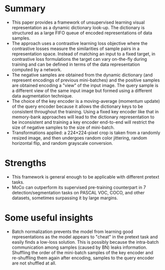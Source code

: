 # Summary
* This paper provides a framework of unsupervised learning visual representation as a dynamic dictionary look-up. The dictionary is structured as a large FIFO queue of encoded representations of data samples. 
* The approach uses a contrastive learning loss objective where the contrastive losses measure the similarities of sample pairs in a representation space. Instead of matching an input to a fixed target, in contrastive loss formulations the target can vary on-the-fly during training and can be defined in terms of the data representation computed by a network.
* The negative samples are obtained from the dynamic dictionary (and represent encodings of previous mini-batches) and the positive samples are obtained encoding a "view" of the input image. The query sample is a different view of the same input image but formed using a different data augmentation technique.
* The choice of the key encoder is a moving-average (momentum update) of the query encoder because it allows the dictionary keys to be consistent throughout the training. Using a fixed key encoder like that in memory-bank approaches will lead to the dictionary representation to be inconsistent and training a key encoder end-to-end will restrict the size of negative samples to the size of mini-batch.
* Transformations applied: a 224×224-pixel crop is taken from a randomly resized image, and then undergoes random color jittering, random horizontal flip, and random grayscale conversion.
# Strengths
* This framework is general enough to be applicable with different pretext tasks.
* MoCo can outperform its supervised pre-training counterpart in 7 detection/segmentation tasks on PASCAL VOC, COCO, and other datasets, sometimes surpassing it by large margins.
# Some useful insights
* Batch normalization prevents the model from learning good representations as the model appears to "cheat" in the pretext task and easily finds a low-loss solution. This is possibly because the intra-batch communication among samples (caused by BN) leaks information. Shuffling the order of the mini-batch samples of the key encoder and re-shuffling them again after encoding, samples to the query encoder are not shuffled at all.
